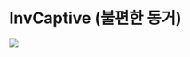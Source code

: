 # InvCaptive (불편한 동거)

[![](http://img.youtube.com/vi/bUziXPSoP30/0.jpg)](http://www.youtube.com/watch?v=bUziXPSoP30 "")
